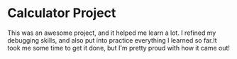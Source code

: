 # Calculator Project

This was an awesome project, and it helped me learn a lot. I refined my debugging skills, and also put into practice everything I learned so far.It took me some time to get it done, but I'm pretty proud with how it came out!
